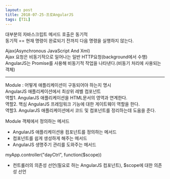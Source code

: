 ```yaml
---
layout: post
title: 2018-07-25-프로AngularJS
tags: [TIL]
---
```


대부분의 자바스크립트 메서드 호출은 동기적<br>
동기적 == 현재 명령이 완료되기 전까지 다음 명령을 실행하지 않는다.<br>

Ajax(Asynchronous JavaScript And Xml)<br>
Ajax 요청은 비동기적으로 일어나는 일반 HTTP요청(background에서 수행)<br>
AngularJS는 Promise를 사용해 비동기적 작업을 나타낸다.(비동기 처리에 사용되는 객체)<br>

------------------------------------------------------------------------------

Module : 어떻게 애플리케이션이 구동되어야 하는지 명시<br>
AngularJS 애플리케이션에서 최상위 레벨 컴포넌트<br>
역할1. AngularJS 애플리케이션을 HTML문서의 영역과 연계한다.<br>
역할2. 핵심 AngularJS 프레임워크 기능에 대한 게이트웨이 역할을 한다.<br>
역할3. AngularJS 애플리케이션에서 코드 및 컴포넌트를 정리하는데 도움을 준다.<br>

Module 객체에서 정의하는 메서드
- AngularJS 애플리케이션용 컴포넌트를 정의하는 메서드
- 컴포넌트를 쉽게 생성하게 해주는 메서드
- AngularJS 생명주기 관리를 도와주는 메서드

myApp.controller("dayCtrl", function($scope)) 
- 컨트롤러의 의존성 선언(필요로 하는 AngularJS 컴포넌트), $scope에 대한 의존성 선언
